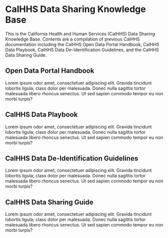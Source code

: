# CalHHS Data Sharing Knowledge Base
This is the California Health and Human Services (CalHHS) Data Sharing Knowledge Base. Contents are a compilation of previous CalHHS documentation including the CalHHS Open Data Portal Handbook, CalHHS Data Playbook, CalHHS Data De-Identification Guidelines, and the CalHHS Data Sharing Guide.

## Open Data Portal Handbook

Lorem ipsum odor amet, consectetuer adipiscing elit. Gravida tincidunt lobortis ligula; class dolor per malesuada. Donec nulla sagittis tortor malesuada libero rhoncus senectus. Ut sed sapien commodo tempor eu non morbi turpis?

## CalHHS Data Playbook

Lorem ipsum odor amet, consectetuer adipiscing elit. Gravida tincidunt lobortis ligula; class dolor per malesuada. Donec nulla sagittis tortor malesuada libero rhoncus senectus. Ut sed sapien commodo tempor eu non morbi turpis?

## CalHHS Data De-Identification Guidelines

Lorem ipsum odor amet, consectetuer adipiscing elit. Gravida tincidunt lobortis ligula; class dolor per malesuada. Donec nulla sagittis tortor malesuada libero rhoncus senectus. Ut sed sapien commodo tempor eu non morbi turpis?

## CalHHS Data Sharing Guide

Lorem ipsum odor amet, consectetuer adipiscing elit. Gravida tincidunt lobortis ligula; class dolor per malesuada. Donec nulla sagittis tortor malesuada libero rhoncus senectus. Ut sed sapien commodo tempor eu non morbi turpis?
